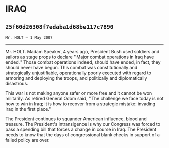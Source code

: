 # IRAQ
## `25f60d26308f7edaba1d68be117c7890`
`Mr. HOLT — 1 May 2007`

---


Mr. HOLT. Madam Speaker, 4 years ago, President Bush used soldiers 
and sailors as stage props to declare ''Major combat operations in Iraq 
have ended.'' Those combat operations indeed, should have ended, in 
fact, they should never have begun. This combat was constitutionally 
and strategically unjustifiable, operationally poorly executed with 
regard to armoring and deploying the troops, and politically and 
diplomatically disastrous.

This war is not making anyone safer or more free and it cannot be won 
militarily. As retired General Odom said, ''The challenge we face today 
is not how to win in Iraq; it is how to recover from a strategic 
mistake: invading Iraq in the first place.''

The President continues to squander American influence, blood and 
treasure. The President's intransigence is why our Congress was forced 
to pass a spending bill that forces a change in course in Iraq. The 
President needs to know that the days of congressional blank checks in 
support of a failed policy are over.

